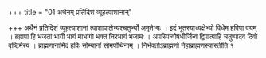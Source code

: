 +++
title = "01 अथैनम् प्रतिदिशं व्यूहत्याशानान्"

+++
अथैनं प्रतिदिशं व्यूहत्याशानां त्वाशापालेभ्यश्चतुर्भ्यो अमृतेभ्यः । इदं भूतस्याध्यक्षेभ्यो विधेम हविषा वयम् । ब्रह्मपा हि भजतां भागी भागं माभागो भक्त निरभागं भजामः । अपस्पिन्वौषधीर्जिन्व द्विपात्पाहि चतुष्पादव दिवो वृष्टिमेरय । ब्राह्मणानामिदं हविः सोम्यानां सोमपीथिनाम् । निर्भक्तोऽब्राह्मणो नेहाब्राह्मणस्यास्तीति १